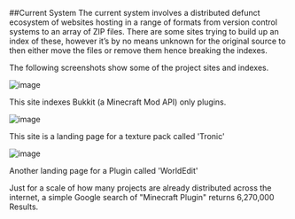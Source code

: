 ##Current System
The current system involves a distributed defunct ecosystem of websites hosting in a range of formats from version control systems to an array of ZIP files. There are some sites trying to build up an index of these, however it’s by no means unknown for the original source to then either move the files or remove them hence breaking the indexes.

The following screenshots show some of the project sites and indexes.

![image](http://cl.ly/image/053x362Y431c/Screen%20Shot%202012-09-11%20at%2023.46.38.png)

This site indexes Bukkit (a Minecraft Mod API) only plugins.

![image](http://cl.ly/image/1f0m0H2S1I3X/Screen%20Shot%202012-09-11%20at%2023.48.02.png)

This site is a landing page for a texture pack called 'Tronic'

![image](http://cl.ly/image/2Q1w413f3l3w/Screen%20Shot%202012-09-11%20at%2023.50.17.png)

Another landing page for a Plugin called 'WorldEdit'

Just for a scale of how many projects are already distributed across the internet, a simple Google search of "Minecraft Plugin" returns 6,270,000 Results.
